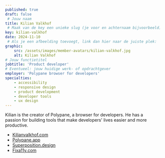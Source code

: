 ```yaml
---
published: true
draft: false
 # Jouw naam
title: Kilian Valkhof
 # Maak van de key een unieke slug (je voor en achternaam bijvoorbeeld). Hiermee wordt de Nederlandse aan de Engelse versie van deze pagina gekoppeld.
key: kilian-valkhof
date: 2024-11-10
 # Als je een afbeelding toevoegt, link dan hier naar de juiste plek:
graphic:
    src: /assets/images/member-avatars/kilian-valkhof.jpg
    alt: Kilian Valkhof
# Jouw functietitel
jobtitle: 'Product developer'
# Eventueel: jouw huidige werk- of opdrachtgever
employer: 'Polypane browser for developers'
specialties:
    - accessibility
    - responsive design
    - product development
    - developer tools
    - ux design
---
```


Kilian is the creator of Polypane, a browser for developers. He has a passion for building tools that make developers' lives easier and more productive.

- [Kilianvalkhof.com](https://kilianvalkhof.com)
- [Polypane.app](https://polypane.app)
- [Superposition.design](https://superposition.design)
- [Fixa11y.com](https://fixa11y.com)
